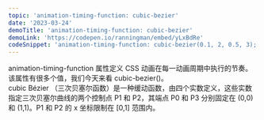 ```yaml
---
topic: 'animation-timing-function: cubic-bezier'
date: '2023-03-24'
demoTitle: 'animation-timing-function: cubic-bezier'
demoLink: 'https://codepen.io/ranningman/embed/yLxBdRe'
codeSnippet: 'animation-timing-function: cubic-bezier(0.1, 2, 0.5, 3);'
---
```

animation-timing-function 属性定义 CSS 动画在每一动画周期中执行的节奏。  
该属性有很多个值，我们今天来看 cubic-bezier()。  
cubic Bézier （三次贝塞尔函数）是一种缓动函数，由四个实数定义，这些实数指定三次贝塞尔曲线的两个控制点 P1 和 P2，其端点 P0 和 P3 分别固定在 (0,0) 和 (1,1)。P1 和 P2 的 x 坐标限制在 [0,1] 范围内。